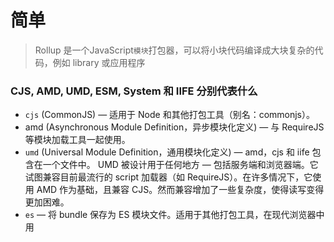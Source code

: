 # 简单

> Rollup 是一个JavaScript`模块`打包器，可以将小块代码编译成大块复杂的代码，例如 library 或应用程序

### CJS, AMD, UMD, ESM, System 和 IIFE 分别代表什么

- `cjs` (CommonJS) — 适用于 Node 和其他打包工具（别名：commonjs）。
- amd (Asynchronous Module Definition，异步模块化定义) — 与 RequireJS 等模块加载工具一起使用。
- `umd` (Universal Module Definition，通用模块化定义) — amd，cjs 和 iife 包含在一个文件中。
  UMD 被设计用于任何地方 — 包括服务端和浏览器端。它试图兼容目前最流行的 script 加载器（如 RequireJS）。在许多情况下，它使用 AMD 作为基础，且兼容 CJS。然而兼容增加了一些复杂度，使得读写变得更加困难。
- `es` — 将 bundle 保存为 ES 模块文件。适用于其他打包工具，在现代浏览器中用 <script type=module> 标签引入（别名：ems, module）。比较适合常见打包浏览器模式。
- system — SystemJS 加载器的原生格式 （别名：systemjs）。
- iife — <script> 标签引入的自执行函数。如果你想为你的应用创建一个包，你需要用到的可能就是这种。

[来源](https://segmentfault.com/a/1190000040720081)


### 定位
es module 打包器，细碎文件打包。更加小巧，主要定位esm打包器，初衷提供一个高效性能高的esm打包器，主要在类库中使用过比较多。
webpack HMR等都无法实现。

- 默认会开启tree-shaking 的功能
- 插件是唯一的扩展方式
  

### 简单命令

```node
// yarn 会默认去寻找可执行脚本
// 不指定默认会默认展示当前的所有命令格式
yarn rollup 

// 默认会使用rollup.config.js
yarn rollup -c
```

`rollup.config.js` 这个文件`rollup`会单独进行处理，支持es modules等写法，运行的`node`环境。

### 插件

自身知识esmodule功能的合并打包，如果项目中使用到了更高级的功能资源加载，导入cjs模块，ts等，只能使用插件的方式进行扩展。
相比webpack更加简单一些。

#### 导入json的
```js
import json from "rollup-plugin-json";
export default {
   input: 'src/app.js',
   output: {
      file: 'dist/bundle.js',
      format: 'iife'
   },
   plugins:[
      // 将结果导入
      json()
   ]
}
```
app.js 中使用，其中也处理tree-shaking，没有调用的地方都没有加载。

```js
// rollup-config.js
import json from "rollup-plugin-json";
export default {
   plugins:[
      json(), // 原理是打包的时候在校验输出文件流的时候验证json文件并且绑定输出
   ]
}
// app.js
import { name,version  } from "../package.json";
console.log(name, version);
```

#### rollup-plugin-node-resolve
默认只能按照文件路径加载，node_modules中第三方的包无法直接按照名称进行加载，且`rollup` 只能处理`es module`。
```js
// rollup-config.js
import resolve from 'rollup-plugin-node-resolve';
export default {
   plugins:[
      resolve(),
   ]
}
// app.js
import {join} from 'lodash-es';
console.log(join([1,2,3,4],'@'))
```


### 加载cjs模块

`rollup` 设计值处理 `es module` 打包，默认不支持`commonjs` , 但是大量就模块使用的`cjs`实现，因此需要使用插件 `rollup-plugin-commjs` 文件。
引入结果就会以对象的形式将cjs文件导入到使用的文件中。
```js
// rollup-config.js
import commonjs from 'rollup-plugin-commonjs';
export default {
   plugins:[
      commonjs(),
   ]
}
// app.js 打包完data就会变成一个对象
import data from './cjs'
log(data.getVersion())

//cjs/index.js
module.exports = {
    name:"jc",
    getVersion: function(){
        return this.name;
    }
}
```

#### 代码拆分 Dynamic imports 支持
按需导入，内部会自动处理拆分和分包。需要支持配置 format=AMD 浏览器环境，iife 自执行无法拆包，且需要执行dir, 而不是特定的文件，一般会有下面两个错误。

[!] RollupError: Invalid value "iife" for option "output.format" - UMD and IIFE output formats are not supported for code-splitting builds.

也就是说动态加载一般是web端使用，UMD 和 IIFE 一般打包输出是在一个文件中，因此肯定不支持拆分。

```js
// rollup.config.js
  {
    output: {
      // file: 'dist/bundle.js',
      // format: 'iife'
      dir: 'dist',
      format: "amd"
   }
  }
// app.js
import("./logger").then(({ log })=>{
    log("This is dynamic import infomation!");
})
```
打包完会产生两个文件，一个 `app.js` 和 ` index.xxx.js`。

#### 多入口打包

重复部分会自动提取到公共文件中。 由于是多入口，因此内部会使用代码拆分
```js
// rollup.config.js
export default {
   input: ['src/app.js','src/app2.js'], // 也支持对象的形式
   output: {
      dir: 'dist',
      format: "es"
   }
}

// app.js
import { info,log } from "./logger/index";
import fetchApi from './fetch'
fetchApi(1).then( data=>{
    log(data)
})

// app2.js
import { info,log } from "./logger/index";
import fetchApi from './fetch'
fetchApi(2).then( data=>{
    log(data)
})
```
最后打包完`app.js` 和 `app2.js`还有一个是混合的文件用公共的部分。



### 优缺点
优点：打包简单，代码方便阅读

缺点：
- 开发服务器不能实现模块热更新，调试繁琐
- 浏览器环境的代码分割依赖amd，es模块可以自动支持
- 加载第三方模块比较复杂

因此特别是和类库。`react`和`vue`的一些基础类库中基本都是用`rollup`。更专业的工具做更专业的事情。

应用程序应该选择`webpack`。